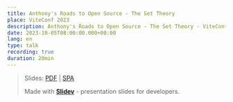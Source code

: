 ```yaml
---
title: Anthony's Roads to Open Source - The Set Theory
place: ViteConf 2023
description: Anthony's Roads to Open Source - The Set Theory - ViteConf 2023
date: 2023-10-05T08:00:00.000+00:00
lang: en
type: talk
recording: true
duration: 20min
---
```


> Slides: [PDF](https://antfu.me/talks/2023-10-05) | [SPA](https://talks.antfu.me/2023/viteconf)
>
> Made with <Slidev class="inline"/>  [**Slidev**](https://github.com/slidevjs/slidev) - presentation slides for developers.



